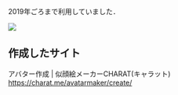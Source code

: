 2019年ごろまで利用していました．

![](unyacat/unya-chan/01-charat.me/original/original.png)



## 作成したサイト

アバター作成 | 似顔絵メーカーCHARAT(キャラット) https://charat.me/avatarmaker/create/ 